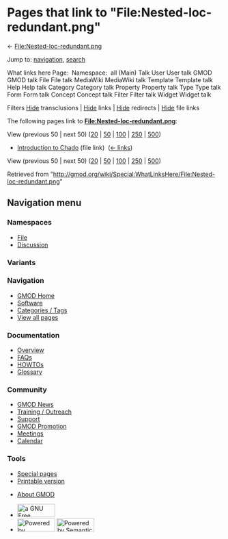 <div id="mw-page-base" class="noprint">

</div>

<div id="mw-head-base" class="noprint">

</div>

<div id="content" class="mw-body" role="main">

<span id="top"></span>

<div id="mw-js-message" style="display:none;">

</div>



# <span dir="auto">Pages that link to "File:Nested-loc-redundant.png"</span>

<div id="bodyContent">

<div id="contentSub">

←
[File:Nested-loc-redundant.png](/wiki/File:Nested-loc-redundant.png "File:Nested-loc-redundant.png")

</div>

<div id="jump-to-nav" class="mw-jump">

Jump to: [navigation](#mw-navigation), [search](#p-search)

</div>

<div id="mw-content-text">

What links here Page:  Namespace:  all (Main) Talk User User talk GMOD
GMOD talk File File talk MediaWiki MediaWiki talk Template Template talk
Help Help talk Category Category talk Property Property talk Type Type
talk Form Form talk Concept Concept talk Filter Filter talk Widget
Widget talk

Filters
[Hide](/mediawiki/index.php?title=Special:WhatLinksHere/File:Nested-loc-redundant.png&hidetrans=1 "Special:WhatLinksHere/File:Nested-loc-redundant.png")
transclusions \|
[Hide](/mediawiki/index.php?title=Special:WhatLinksHere/File:Nested-loc-redundant.png&hidelinks=1 "Special:WhatLinksHere/File:Nested-loc-redundant.png")
links \|
[Hide](/mediawiki/index.php?title=Special:WhatLinksHere/File:Nested-loc-redundant.png&hideredirs=1 "Special:WhatLinksHere/File:Nested-loc-redundant.png")
redirects \|
[Hide](/mediawiki/index.php?title=Special:WhatLinksHere/File:Nested-loc-redundant.png&hideimages=1 "Special:WhatLinksHere/File:Nested-loc-redundant.png")
file links

The following pages link to
**[File:Nested-loc-redundant.png](/wiki/File:Nested-loc-redundant.png "File:Nested-loc-redundant.png")**:

View (previous 50 \| next 50)
([20](/mediawiki/index.php?title=Special:WhatLinksHere/File:Nested-loc-redundant.png&limit=20 "Special:WhatLinksHere/File:Nested-loc-redundant.png")
\|
[50](/mediawiki/index.php?title=Special:WhatLinksHere/File:Nested-loc-redundant.png&limit=50 "Special:WhatLinksHere/File:Nested-loc-redundant.png")
\|
[100](/mediawiki/index.php?title=Special:WhatLinksHere/File:Nested-loc-redundant.png&limit=100 "Special:WhatLinksHere/File:Nested-loc-redundant.png")
\|
[250](/mediawiki/index.php?title=Special:WhatLinksHere/File:Nested-loc-redundant.png&limit=250 "Special:WhatLinksHere/File:Nested-loc-redundant.png")
\|
[500](/mediawiki/index.php?title=Special:WhatLinksHere/File:Nested-loc-redundant.png&limit=500 "Special:WhatLinksHere/File:Nested-loc-redundant.png"))

- [Introduction to
  Chado](/wiki/Introduction_to_Chado "Introduction to Chado") (file
  link) ‎ <span class="mw-whatlinkshere-tools">([←
  links](/mediawiki/index.php?title=Special:WhatLinksHere&target=Introduction+to+Chado "Special:WhatLinksHere"))</span>

View (previous 50 \| next 50)
([20](/mediawiki/index.php?title=Special:WhatLinksHere/File:Nested-loc-redundant.png&limit=20 "Special:WhatLinksHere/File:Nested-loc-redundant.png")
\|
[50](/mediawiki/index.php?title=Special:WhatLinksHere/File:Nested-loc-redundant.png&limit=50 "Special:WhatLinksHere/File:Nested-loc-redundant.png")
\|
[100](/mediawiki/index.php?title=Special:WhatLinksHere/File:Nested-loc-redundant.png&limit=100 "Special:WhatLinksHere/File:Nested-loc-redundant.png")
\|
[250](/mediawiki/index.php?title=Special:WhatLinksHere/File:Nested-loc-redundant.png&limit=250 "Special:WhatLinksHere/File:Nested-loc-redundant.png")
\|
[500](/mediawiki/index.php?title=Special:WhatLinksHere/File:Nested-loc-redundant.png&limit=500 "Special:WhatLinksHere/File:Nested-loc-redundant.png"))

</div>

<div class="printfooter">

Retrieved from
"<http://gmod.org/wiki/Special:WhatLinksHere/File:Nested-loc-redundant.png>"

</div>

<div id="catlinks" class="catlinks catlinks-allhidden">

</div>

<div class="visualClear">

</div>

</div>

</div>

<div id="mw-navigation">

## Navigation menu

<div id="mw-head">



<div id="left-navigation">

<div id="p-namespaces" class="vectorTabs" role="navigation"
aria-labelledby="p-namespaces-label">

### Namespaces

- <span id="ca-nstab-image"><a href="/wiki/File:Nested-loc-redundant.png" accesskey="c"
  title="View the file page [c]">File</a></span>
- <span id="ca-talk"><a
  href="/mediawiki/index.php?title=File_talk:Nested-loc-redundant.png&amp;action=edit&amp;redlink=1"
  accesskey="t"
  title="Discussion about the content page [t]">Discussion</a></span>

</div>

<div id="p-variants" class="vectorMenu emptyPortlet" role="navigation"
aria-labelledby="p-variants-label">

### 

### Variants[](#)

<div class="menu">

</div>

</div>

</div>

<div id="right-navigation">





</div>



</div>

</div>

</div>

<div id="mw-panel">

<div id="p-logo" role="banner">

<a href="/wiki/Main_Page"
style="background-image: url(http://gmod.org/images/GMOD-cogs.png);"
title="Visit the main page"></a>

</div>

<div id="p-Navigation" class="portal" role="navigation"
aria-labelledby="p-Navigation-label">

### Navigation

<div class="body">

- <span id="n-GMOD-Home">[GMOD Home](/wiki/Main_Page)</span>
- <span id="n-Software">[Software](/wiki/GMOD_Components)</span>
- <span id="n-Categories-.2F-Tags">[Categories /
  Tags](/wiki/Categories)</span>
- <span id="n-View-all-pages">[View all
  pages](/wiki/Special:AllPages)</span>

</div>

</div>

<div id="p-Documentation" class="portal" role="navigation"
aria-labelledby="p-Documentation-label">

### Documentation

<div class="body">

- <span id="n-Overview">[Overview](/wiki/Overview)</span>
- <span id="n-FAQs">[FAQs](/wiki/Category:FAQ)</span>
- <span id="n-HOWTOs">[HOWTOs](/wiki/Category:HOWTO)</span>
- <span id="n-Glossary">[Glossary](/wiki/Glossary)</span>

</div>

</div>

<div id="p-Community" class="portal" role="navigation"
aria-labelledby="p-Community-label">

### Community

<div class="body">

- <span id="n-GMOD-News">[GMOD News](/wiki/GMOD_News)</span>
- <span id="n-Training-.2F-Outreach">[Training /
  Outreach](/wiki/Training_and_Outreach)</span>
- <span id="n-Support">[Support](/wiki/Support)</span>
- <span id="n-GMOD-Promotion">[GMOD
  Promotion](/wiki/GMOD_Promotion)</span>
- <span id="n-Meetings">[Meetings](/wiki/Meetings)</span>
- <span id="n-Calendar">[Calendar](/wiki/Calendar)</span>

</div>

</div>

<div id="p-tb" class="portal" role="navigation"
aria-labelledby="p-tb-label">

### Tools

<div class="body">

- <span id="t-specialpages"><a href="/wiki/Special:SpecialPages" accesskey="q"
  title="A list of all special pages [q]">Special pages</a></span>
- <span id="t-print"><a
  href="/mediawiki/index.php?title=Special:WhatLinksHere/File:Nested-loc-redundant.png&amp;printable=yes"
  rel="alternate" accesskey="p"
  title="Printable version of this page [p]">Printable version</a></span>

</div>

</div>

</div>

</div>

<div id="footer" role="contentinfo">

- <span id="footer-places-about">[About
  GMOD](/wiki/GMOD:About "GMOD:About")</span>

<!-- -->

- <span id="footer-copyrightico">[<img src="http://www.gnu.org/graphics/gfdl-logo-small.png" width="88"
  height="31" alt="a GNU Free Documentation License" />](http://www.gnu.org/licenses/fdl-1.3.html)</span>
- <span id="footer-poweredbyico">[<img src="/mediawiki/skins/common/images/poweredby_mediawiki_88x31.png"
  width="88" height="31" alt="Powered by MediaWiki" />](//www.mediawiki.org/)
  [<img
  src="/mediawiki/extensions/SemanticMediaWiki/includes/../resources/images/smw_button.png"
  width="88" height="31" alt="Powered by Semantic MediaWiki" />](https://www.semantic-mediawiki.org/wiki/Semantic_MediaWiki)</span>

<div style="clear:both">

</div>

</div>
